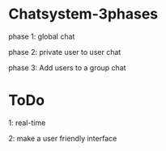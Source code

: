 # Chatsystem-3phases
phase 1: global chat

phase 2: private user to user chat

phase 3: Add users to a group chat

# ToDo
1: real-time

2: make a user friendly interface
